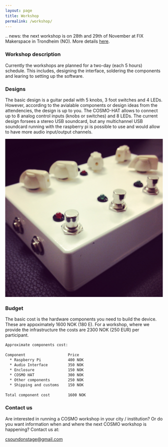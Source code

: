 ```yaml
---
layout: page
title: Workshop
permalink: /workshop/
---
```

.. news: the next workshop is on 28th and 29th of November at FIX Makerspace in Trondheim (NO). More details [here](/COSMO_Workshop_Trondeim).

### Workshop description
Currently the workshops are planned for a two-day (each 5 hours) schedule. This includes, designing the interface, soldering the components and learing to setting up the software.

### Designs
The basic design is a guitar pedal with 5 knobs, 3 foot switches and 4 LEDs. However, according to the avialable components or design ideas from the attendencies, the design is up to you. The COSMO-HAT allows to connect up to 8 analog control inputs (knobs or switches) and 8 LEDs. The current design forsees a stereo USB soundcard, but any multichannel USB soundcard running with the raspberry pi is possible to use and would allow to have more audio input/output channels.

![alt text](/images/COSMO-prototype1-pic2.jpg "basic COSMO designs")

### Budget 

The basic cost is the hardware components you need to build the device. These are appoximately 1600 NOK (180 E). For a workshop, where we provide the infrastructure the costs are 2300 NOK (250 EUR) per participant. 

	Approximate components cost:

	Component     	   			Price     
	  * Raspberry Pi      	  	400 NOK 
	  * Audio Interface			350 NOK 
	  * Enclosure 			  	150 NOK 
	  * COSMO HAT 			  	300 NOK 
	  * Other components 	  	250 NOK 
	  * Shipping and customs	150 NOK

	Total component cost		1600 NOK

### Contact us 

Are interested in running a COSMO workshop in your city / institution? 
Or do you want information when and where the next COSMO workshop is happening?
Contact us at:

[csoundonstage@gmail.com](mailto:csoundonstage@gmail.com)
